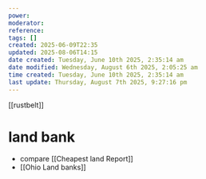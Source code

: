```yaml
---
power: 
moderator: 
reference: 
tags: []
created: 2025-06-09T22:35
updated: 2025-08-06T14:15
date created: Tuesday, June 10th 2025, 2:35:14 am
date modified: Wednesday, August 6th 2025, 2:05:25 am
time created: Tuesday, June 10th 2025, 2:35:14 am
last update: Thursday, August 7th 2025, 9:27:16 pm
---
```

[[rustbelt]]
# land bank
- compare [[Cheapest land Report]]
- [[Ohio Land banks]]